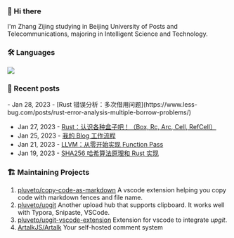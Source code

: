 ### 👋 Hi there 

I'm Zhang Zijing studying in Beijing University of Posts and Telecommunications, majoring in Intelligent Science and Technology.

### 🛠 Languages

![](https://skillicons.dev/icons?i=go,python,c,cpp,cs,js,ts,java,rust,ocaml,bash)

### 📜 Recent posts

<!-- BLOG-POST-LIST:START -->- Jan 28, 2023 - [Rust 错误分析：多次借用问题](https://www.less-bug.com/posts/rust-error-analysis-multiple-borrow-problems/) 
- Jan 27, 2023 - [Rust：认识各种盒子吧！（Box, Rc, Arc, Cell, RefCell）](https://www.less-bug.com/posts/rust-get-to-know-all-kinds-of-boxes-box-rc-arc-cell-refcell/) 
- Jan 25, 2023 - [我的 Blog 工作流程](https://www.less-bug.com/posts/my-blog-workflow/) 
- Jan 21, 2023 - [LLVM：从零开始实现 Function Pass](https://www.less-bug.com/posts/llvm-implement-function-pass-from-scratch/) 
- Jan 19, 2023 - [SHA256 哈希算法原理和 Rust 实现](https://www.less-bug.com/posts/sha256-hash-algorithm-principle-and-rust-implementation/) 
<!-- BLOG-POST-LIST:END -->

<!--
**pluveto/pluveto** is a ✨ _special_ ✨ repository because its `README.md` (this file) appears on your GitHub profile.

Here are some ideas to get you started:

- 🔭 I’m currently working on ...
- 🌱 I’m currently learning ...
- 👯 I’m looking to collaborate on ...
- 🤔 I’m looking for help with ...
- 💬 Ask me about ...
- 📫 How to reach me: ...
- 😄 Pronouns: ...
- ⚡ Fun fact: ...
-->

### 🏗️ Maintaining Projects

1. [pluveto/copy-code-as-markdown](https://github.com/pluveto/copy-code-as-markdown) A vscode extension helping you copy code with markdown fences and file name.
1. [pluveto/upgit](https://github.com/pluveto/upgit) Another upload hub that supports clipboard. It works well with Typora, Snipaste, VSCode.
1. [pluveto/upgit-vscode-extension](https://github.com/pluveto/upgit-vscode-extension) Extension for vscode to integrate *upgit*.
1. [ArtalkJS/Artalk](https://github.com/ArtalkJS/Artalk) Your self-hosted comment system
